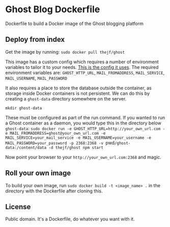 Ghost Blog Dockerfile
=====================

Dockerfile to build a Docker image of the Ghost blogging platform

## Deploy from index

Get the image by running:
`sudo docker pull thejf/ghost`

This image has a custom config which requires a number of environment variables to tailor it to your needs. [This is the config it uses](https://gist.github.com/TheJF/6979674). The required environment variables are:
`GHOST_HTTP_URL`, `MAIL_FROMADDRESS`, `MAIL_SERVICE`, `MAIL_USERNAME`, `MAIL_PASSWORD`

It also requires a place to store the database outside the container, as storage inside Docker containers is not persistent. We can do this by creating a `ghost-data` directory somewhere on the server.

`mkdir ghost-data`

These must be configured as part of the run command. If you wanted to run a Ghost container as a daemon, you would type this in the directory below `ghost-data`:
`sudo docker run -e GHOST_HTTP_URL=http://your_own_url.com -e MAIL_FROMADDRESS=ghost@your_own_url.com -e MAIL_SERVICE=your_mail_service -e MAIL_USERNAME=your_username -e MAIL_PASSWORD=your_password -p 2368:2368 -v `pwd`/ghost-data:/content/data -d thejf/ghost npm start`

Now point your browser to your `http://your_own_url.com:2368` and magic.

## Roll your own image

To build your own image, run `sudo docker build -t <image_name> .` in the directory with the Dockerfile after cloning this.

## License

Public domain. It's a Dockerfile, do whatever you want with it.


